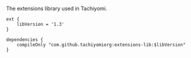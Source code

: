 The extensions library used in Tachiyomi.

```
ext {
    libVersion = '1.3'
}

dependencies {
    compileOnly "com.github.tachiyomiorg:extensions-lib:$libVersion"
}
```
